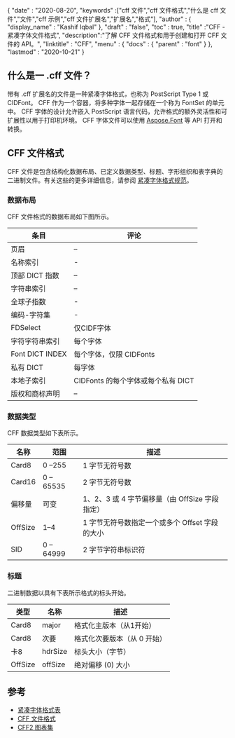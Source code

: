 {
  "date" : "2020-08-20",
  "keywords" :["cff 文件","cff 文件格式","什么是 cff 文件","文件","cff 示例","cff 文件扩展名","扩展名","格式"],
  "author" : {
    "display_name" : "Kashif Iqbal"
},
  "draft" : "false",
  "toc" : true,
  "title" :"CFF - 紧凑字体文件格式",
  "description":"了解 CFF 文件格式和用于创建和打开 CFF 文件的 API。",
  "linktitle" : "CFF",
  "menu" : {
    "docs" : {
      "parent" : "font"
}
},
  "lastmod" : "2020-10-21"
}

## 什么是一 .cff 文件？

带有 .cff 扩展名的文件是一种紧凑字体格式，也称为 PostScript Type 1 或 CIDFont。 CFF 作为一个容器，将多种字体一起存储在一个称为 FontSet 的单元中。 CFF 字体的设计允许嵌入 PostScript 语言代码，允许格式的额外灵活性和可扩展性以用于打印机环境。 CFF 字体文件可以使用 [Aspose.Font](https://products.aspose.com/font) 等 API 打开和转换。

## CFF 文件格式

CFF 文件是包含结构化数据布局、已定义数据类型、标题、字形组织和表字典的二进制文件。有关这些的更多详细信息，请参阅 [紧凑字体格式规范](https://learn.microsoft.com/en-us/typography/opentype/spec/cff)。

### 数据布局
CFF 文件格式的数据布局如下图所示。

|条目|评论|
---|---|
|页眉|–|
|名称索引|-|
|顶部 DICT 指数|–|
|字符串索引|–|
|全球子指数|-|
|编码-字符集|-|
|FDSelect|仅CIDF字体|
|字符字符串索引|每个字体|
|Font DICT INDEX|每个字体，仅限 CIDFonts|
|私有 DICT|每字体|
|本地子索引|CIDFonts 的每个字体或每个私有 DICT|
|版权和商标声明|–|

### 数据类型

CFF 数据类型如下表所示。

|名称|范围|描述|
---|---|---|
|Card8|0 –255|1 字节无符号数|
|Card16|0 – 65535|2 字节无符号数|
|偏移量|可变|1、2、3 或 4 字节偏移量（由 OffSize 字段指定）|
|OffSize|1–4|1 字节无符号数指定一个或多个 Offset 字段的大小|
|SID|0 – 64999|2 字节字符串标识符|

### 标题

二进制数据以具有下表所示格式的标头开始。

|类型|名称|描述|
---|---|---|
|Card8|major|格式化主版本（从1开始）|
|Card8|次要|格式化次要版本（从 0 开始）|
|卡8|hdrSize|标头大小（字节）|
|OffSize|offSize|绝对偏移 (0) 大小|

## 参考

* [紧凑字体格式表](https://learn.microsoft.com/en-us/typography/opentype/spec/cff)
* [CFF 文件格式](https://adobe-type-tools.github.io/font-tech-notes/pdfs/5176.CFF.pdf)
* [CFF2 图表集](https://learn.microsoft.com/en-us/typography/opentype/spec/cff2charstr)


